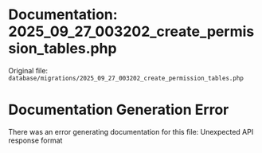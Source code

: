 # Documentation: 2025_09_27_003202_create_permission_tables.php

Original file: `database/migrations/2025_09_27_003202_create_permission_tables.php`

# Documentation Generation Error

There was an error generating documentation for this file: Unexpected API response format